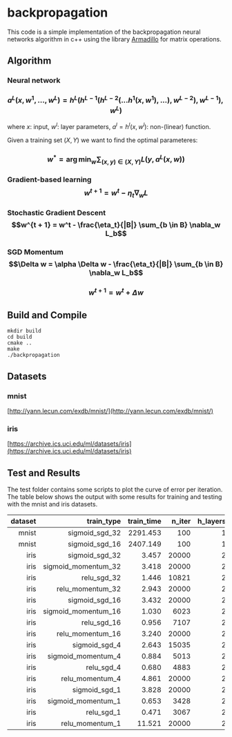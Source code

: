 # backpropagation

This code is a simple implementation of the backpropagation neural networks algorithm in c++ using the library [Armadillo](http://arma.sourceforge.net/) for matrix operations.

## Algorithm

### Neural network

### $$a^L(x, w^1, ..., w^L) = h^L(h^{L-1}(h^{L-2}(...h^1(x, w^1), ...), w^{L-2}), w^{L-1}), w^L)$$

where $x$: input, $w^l$: layer parameters, $a^l = h^l(x, w^l)$: non-(linear) function.

Given a training set $(X, Y)$ we want to find the optimal parameteres:

### $$w^* = \arg \min_w \sum_{(x, y) \in (X, Y)} L(y, a^L(x, w))$$

### Gradient-based learning $$w^{t+1} = w^t - \eta_t \nabla_w L$$

### Stochastic Gradient Descent $$w^{t + 1} = w^t - \frac{\eta_t}{|B|} \sum_{b \in B} \nabla_w L_b$$

### SGD Momentum $$\Delta w = \alpha \Delta w - \frac{\eta_t}{|B|} \sum_{b \in B} \nabla_w L_b$$
### $$w^{t+1} = w^t + \Delta w$$


## Build and Compile

	mkdir build
	cd build
	cmake ..
	make
	./backpropagation

## Datasets

### mnist
[http://yann.lecun.com/exdb/mnist/](http://yann.lecun.com/exdb/mnist/)

### iris
[https://archive.ics.uci.edu/ml/datasets/iris](https://archive.ics.uci.edu/ml/datasets/iris)

## Test and Results

The test folder contains some scripts to plot the curve of error per iteration. The table below shows the output with some results for training and testing with the mnist and iris datasets.


|      dataset |               train_type |   train_time |       n_iter |     h_layers |  train_error |   test_error |          h_units |
| -----------: | -----------------------: | -----------: | -----------: | -----------: | -----------: | -----------: | ---------------: |
|        mnist |           sigmoid_sgd_32 |     2291.453 |          100 |            1 |        2.672 |        3.310 |              300 |
|        mnist |           sigmoid_sgd_16 |     2407.149 |          100 |            1 |        1.330 |        2.410 |              300 |
|         iris |           sigmoid_sgd_32 |        3.457 |        20000 |            2 |       66.667 |       66.667 |              8 6 |
|         iris |      sigmoid_momentum_32 |        3.418 |        20000 |            2 |        1.667 |        0.000 |              8 6 |
|         iris |              relu_sgd_32 |        1.446 |        10821 |            2 |        0.833 |        0.000 |              8 6 |
|         iris |         relu_momentum_32 |        2.943 |        20000 |            2 |       66.667 |       66.667 |              8 6 |
|         iris |           sigmoid_sgd_16 |        3.432 |        20000 |            2 |        6.667 |        3.333 |              8 6 |
|         iris |      sigmoid_momentum_16 |        1.030 |         6023 |            2 |        0.833 |        0.000 |              8 6 |
|         iris |              relu_sgd_16 |        0.956 |         7107 |            2 |        0.833 |        0.000 |              8 6 |
|         iris |         relu_momentum_16 |        3.240 |        20000 |            2 |       66.667 |       66.667 |              8 6 |
|         iris |            sigmoid_sgd_4 |        2.643 |        15035 |            2 |        0.833 |        0.000 |              8 6 |
|         iris |       sigmoid_momentum_4 |        0.884 |         5013 |            2 |        0.833 |        0.000 |              8 6 |
|         iris |               relu_sgd_4 |        0.680 |         4883 |            2 |        0.833 |        0.000 |              8 6 |
|         iris |          relu_momentum_4 |        4.861 |        20000 |            2 |       66.667 |       66.667 |              8 6 |
|         iris |            sigmoid_sgd_1 |        3.828 |        20000 |            2 |        2.500 |        0.000 |              8 6 |
|         iris |       sigmoid_momentum_1 |        0.653 |         3428 |            2 |        0.833 |        0.000 |              8 6 |
|         iris |               relu_sgd_1 |        0.471 |         3067 |            2 |        0.833 |        0.000 |              8 6 |
|         iris |          relu_momentum_1 |       11.521 |        20000 |            2 |       66.667 |       66.667 |              8 6 |


